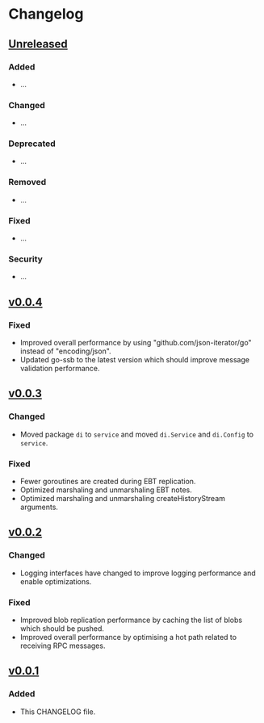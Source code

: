 # Changelog

## [Unreleased]

### Added 

- ...

### Changed 

- ...

### Deprecated 

- ...

### Removed 

- ...

### Fixed 

- ...

### Security 

- ...

## [v0.0.4]

### Fixed 

- Improved overall performance by using "github.com/json-iterator/go" instead
  of "encoding/json".
- Updated go-ssb to the latest version which should improve message validation
  performance.

## [v0.0.3]

### Changed 

- Moved package `di` to `service` and moved `di.Service` and `di.Config` to `service`.

### Fixed 

- Fewer goroutines are created during EBT replication.
- Optimized marshaling and unmarshaling EBT notes.
- Optimized marshaling and unmarshaling createHistoryStream arguments.

## [v0.0.2]

### Changed

- Logging interfaces have changed to improve logging performance and enable
  optimizations.

### Fixed

- Improved blob replication performance by caching the list of blobs which
  should be pushed.
- Improved overall performance by optimising a hot path related to receiving
  RPC messages.

## [v0.0.1]

### Added

- This CHANGELOG file.

[unreleased]: https://github.com/planetary-social/scuttlego/compare/v0.0.4...HEAD
[v0.0.4]: https://github.com/planetary-social/scuttlego/releases/tag/v0.0.4
[v0.0.3]: https://github.com/planetary-social/scuttlego/releases/tag/v0.0.3
[v0.0.2]: https://github.com/planetary-social/scuttlego/releases/tag/v0.0.2
[v0.0.1]: https://github.com/planetary-social/scuttlego/releases/tag/v0.0.1
